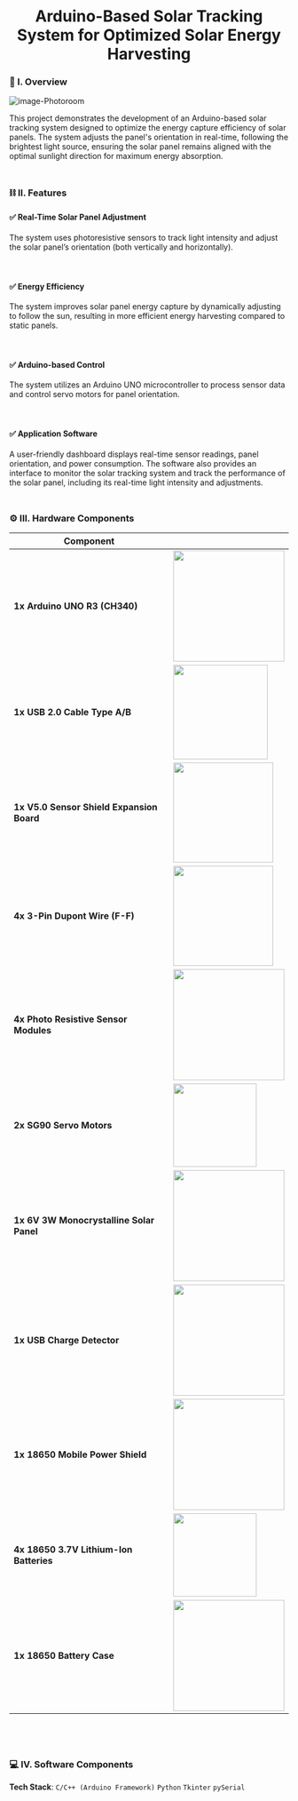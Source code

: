 <div align="center">
  <h1>Arduino-Based Solar Tracking System for Optimized Solar Energy Harvesting</h1>
</div>

### 🧐 I. Overview
![image-Photoroom](https://github.com/user-attachments/assets/0c381dae-e637-4c3d-9a8b-653cacde404f)

This project demonstrates the development of an Arduino-based solar tracking system designed to optimize the energy capture efficiency of solar panels. The system adjusts the panel's orientation in real-time, following the brightest light source, ensuring the solar panel remains aligned with the optimal sunlight direction for maximum energy absorption.
<br><br>
##

### ⛓️ II. Features

#### ✅ Real-Time Solar Panel Adjustment
The system uses photoresistive sensors to track light intensity and adjust the solar panel’s orientation (both vertically and horizontally).
<br><br><br>

#### ✅ Energy Efficiency
The system improves solar panel energy capture by dynamically adjusting to follow the sun, resulting in more efficient energy harvesting compared to static panels.
<br><br><br>

#### ✅ Arduino-based Control
The system utilizes an Arduino UNO microcontroller to process sensor data and control servo motors for panel orientation.
<br><br><br>

#### ✅ Application Software
A user-friendly dashboard displays real-time sensor readings, panel orientation, and power consumption. The software also provides an interface to monitor the solar tracking system and track the performance of the solar panel, including its real-time light intensity and adjustments.
<br><br>
##

### ⚙️ III. Hardware Components

| **Component**                          |                                    |
|----------------------------------------|------------------------------------|
| **1x Arduino UNO R3 (CH340)**          | <img src="https://github.com/user-attachments/assets/12b00573-a18d-44c7-aaea-52e0c09ddd75" width="200"> |
| **1x USB 2.0 Cable Type A/B**          | <img src="https://github.com/user-attachments/assets/d5be9f18-b856-4a3b-909c-c7a78e7d45f0" width="170"> |
| **1x V5.0 Sensor Shield Expansion Board** | <img src="https://github.com/user-attachments/assets/51cc272f-a892-4ac0-9541-fbcb1803667d" width="180"> |
| **4x 3-Pin Dupont Wire (F-F)** | <img src="https://github.com/user-attachments/assets/168f023c-af6d-4f9d-91cd-42b16b631be2" width="180"> |
| **4x Photo Resistive Sensor Modules**  | <img src="https://github.com/user-attachments/assets/d706ab33-2ba5-401e-b621-85f91b8edd7b" width="200"> |
| **2x SG90 Servo Motors**               | <img src="https://github.com/user-attachments/assets/5a9c992c-10c1-4f3c-8b32-08c6e7bf3c4d" width="150"> |
| **1x 6V 3W Monocrystalline Solar Panel** | <img src="https://github.com/user-attachments/assets/b88e35ab-a783-447a-b378-f9432023286c" width="200"> |
| **1x USB Charge Detector** | <img src="https://github.com/user-attachments/assets/3b7d2f20-9343-40e5-9533-4d17634d0447" width="200"> |
| **1x 18650 Mobile Power Shield** | <img src="https://github.com/user-attachments/assets/e8df6d0c-537a-4c0e-8358-2d442eb7fb7d" width="200"> |
| **4x 18650 3.7V Lithium-Ion Batteries** | <img src="https://github.com/user-attachments/assets/1400f348-b5d6-431a-9b2c-f66358775593" width="150"> |
| **1x 18650 Battery Case** | <img src="https://github.com/user-attachments/assets/1e0f5a8a-1ff2-44b8-be91-317a4efa6975" width="200"> |

<br><br>
##

### 💻 IV. Software Components

**Tech Stack**: ``C/C++ (Arduino Framework)`` ``Python`` ``Tkinter`` ``pySerial``
<br><br>
##


